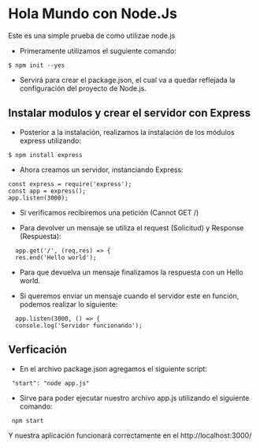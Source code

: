 # Hola Mundo con Node.Js
Este es una simple prueba de como utilizae node.js

* Primeramente utilizamos el suguiente comando:
```
$ npm init --yes
```
* Servirá para crear el package.json, el cual va a quedar reflejada la configuración del proyecto de Node.js.

## Instalar modulos y crear el servidor con Express
* Posterior a la instalación, realizamos la instalación de los módulos express utilizando:
```
$ npm install express
```
* Ahora creamos un servidor, instanciando Express:
```
const express = require('express');
const app = express();
app.listen(3000);

```
* Si verificamos recibiremos una petición (Cannot GET /)

* Para devolver un mensaje se utiliza el request (Solicitud) y Response (Respuesta):  
```
  app.get('/', (req,res) => {
  res.end('Hello world');

```
* Para que devuelva un mensaje finalizamos la respuesta con un Hello world.

* Si queremos enviar un mensaje cuando el servidor este en función, podemos realizar lo siguiente:

```
  app.listen(3000, () => {
  console.log('Servidor funcionando');

```
## Verficación

* En el archivo package.json agregamos el siguiente script:

```
 "start": "node app.js"
```
* Sirve para poder ejecutar nuestro archivo app.js utilizando el siguiente comando:
```
 npm start

```
Y nuestra aplicación funcionará correctamente en el http://localhost:3000/